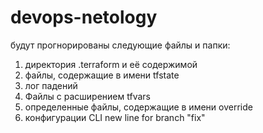 # devops-netology

будут прогнорированы следующие файлы и папки:

1. директория .terraform и её содержимой
2. файлы, содержащие в имени tfstate
3. лог падений
4. Файлы с расширением tfvars
5. определенные файлы, содержащие в имени override
6. конфигурации CLI
new line for branch "fix"